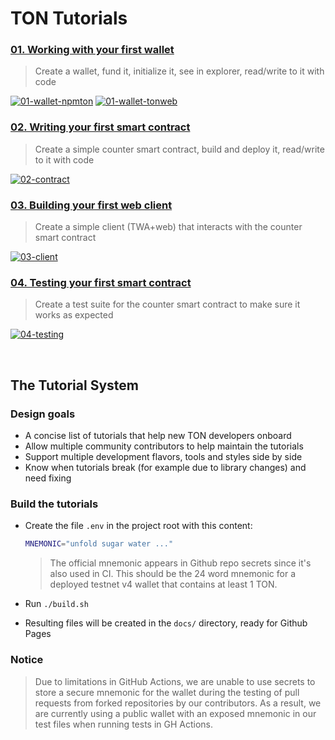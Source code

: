 # TON Tutorials

### [01. Working with your first wallet](https://ton-community.github.io/tutorials/01-wallet)
>
> Create a wallet, fund it, initialize it, see in explorer, read/write to it with code

[![01-wallet-npmton](https://helloworld.tonstudio.io/tutorials/actions/workflows/01-wallet-npmton.yml/badge.svg)](https://helloworld.tonstudio.io/tutorials/actions/workflows/01-wallet-npmton.yml) [![01-wallet-tonweb](https://helloworld.tonstudio.io/tutorials/actions/workflows/01-wallet-tonweb.yml/badge.svg)](https://helloworld.tonstudio.io/tutorials/actions/workflows/01-wallet-tonweb.yml)

### [02. Writing your first smart contract](https://ton-community.github.io/tutorials/02-contract)
>
> Create a simple counter smart contract, build and deploy it, read/write to it with code

[![02-contract](https://helloworld.tonstudio.io/tutorials/actions/workflows/02-contract.yml/badge.svg)](https://helloworld.tonstudio.io/tutorials/actions/workflows/02-contract.yml)

### [03. Building your first web client](https://ton-community.github.io/tutorials/03-client)
>
> Create a simple client (TWA+web) that interacts with the counter smart contract

[![03-client](https://helloworld.tonstudio.io/tutorials/actions/workflows/03-client.yml/badge.svg)](https://helloworld.tonstudio.io/tutorials/actions/workflows/03-client.yml)

### [04. Testing your first smart contract](https://ton-community.github.io/tutorials/04-testing)
>
> Create a test suite for the counter smart contract to make sure it works as expected

[![04-testing](https://helloworld.tonstudio.io/tutorials/actions/workflows/04-testing.yml/badge.svg)](https://helloworld.tonstudio.io/tutorials/actions/workflows/04-testing.yml)

&nbsp;

## The Tutorial System

### Design goals

- A concise list of tutorials that help new TON developers onboard
- Allow multiple community contributors to help maintain the tutorials
- Support multiple development flavors, tools and styles side by side
- Know when tutorials break (for example due to library changes) and need fixing

### Build the tutorials

- Create the file `.env` in the project root with this content:

  ```bash
  MNEMONIC="unfold sugar water ..."
  ```

  > The official mnemonic appears in Github repo secrets since it's also used in CI. This should be the 24 word mnemonic for a deployed testnet v4 wallet that contains at least 1 TON.
- Run `./build.sh`
- Resulting files will be created in the `docs/` directory, ready for Github Pages

### Notice

> Due to limitations in GitHub Actions, we are unable to use secrets to store a secure mnemonic for the wallet during the testing of pull requests from forked repositories by our contributors. 
> As a result, we are currently using a public wallet with an exposed mnemonic in our test files when running tests in GH Actions.

